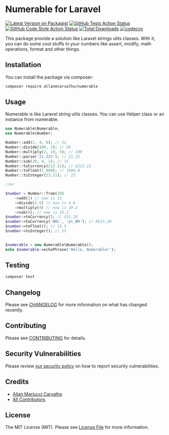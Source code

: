 # Numerable for Laravel

[![Latest Version on Packagist](https://img.shields.io/packagist/v/allanmcarvalho/numerable.svg?style=flat-square)](https://packagist.org/packages/allanmcarvalho/numerable)
[![GitHub Tests Action Status](https://img.shields.io/github/actions/workflow/status/allanmcarvalho/numerable/run-tests.yml?branch=main&label=tests&style=flat-square)](https://github.com/allanmcarvalho/numerable/actions?query=workflow%3Arun-tests+branch%3Amain)
[![GitHub Code Style Action Status](https://img.shields.io/github/actions/workflow/status/allanmcarvalho/numerable/fix-php-code-style-issues.yml?branch=main&label=code%20style&style=flat-square)](https://github.com/allanmcarvalho/numerable/actions?query=workflow%3A"Fix+PHP+code+style+issues"+branch%3Amain)
[![Total Downloads](https://img.shields.io/packagist/dt/allanmcarvalho/numerable.svg?style=flat-square)](https://packagist.org/packages/allanmcarvalho/numerable)
[![codecov](https://codecov.io/gh/allanmcarvalho/numerable/graph/badge.svg?token=Jz0e5EbT1d)](https://codecov.io/gh/allanmcarvalho/numerable)

This package provide a solution like Laravel strings utils classes. With it, you can do some cool stuffs in your numbers
like assert, modify, math operations, format and other things.

## Installation

You can install the package via composer:

```bash
composer require allanmcarvalho/numerable
```

## Usage
Numerable is like Laravel string utils classes. You can use Helper class or an instance from numerable.

```php
use Numerable\Numerable;
use Numerable\Number;

Number::add(2, 4, 6); // 12
Number::divide(100, 2); // 50
Number::multiply(2, 10, 5); // 100
Number::parse('21.32%'); // 21.32
Number::sub(20, 4, 1); // 15
Number::toCurrency(213.21); // $213.21
Number::toFloat(1_000); // 1000.0
Number::toInteger(23.21); // 23

//or 

$number = Number::from(10)
    ->add(2) // now is 12
    ->divide(2.5) // now is 4.8
    ->multiply(4) // now is 19.2
    ->sub(4); // now is 15.2
$number->toCurrency(); // $15.20
$number->toCurrency('BRL', 'pt_BR'); // R$15,20
$number->toFloat(); // 15.2
$number->toInteger(); // 15
    

```

```php
$numerable = new Numerable\Numerable();
echo $numerable->echoPhrase('Hello, Numerable!');
```

## Testing

```bash
composer test
```

## Changelog

Please see [CHANGELOG](CHANGELOG.md) for more information on what has changed recently.

## Contributing

Please see [CONTRIBUTING](CONTRIBUTING.md) for details.

## Security Vulnerabilities

Please review [our security policy](../../security/policy) on how to report security vulnerabilities.

## Credits

- [Allan Mariucci Carvalho](https://github.com/allanmcarvalho)
- [All Contributors](../../contributors)

## License

The MIT License (MIT). Please see [License File](LICENSE.md) for more information.
